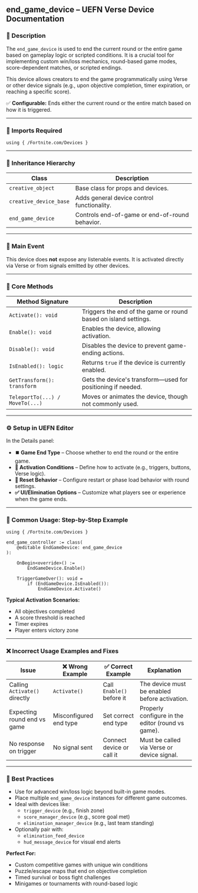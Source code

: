 ## end_game_device – UEFN Verse Device Documentation

### 🔹 Description
The `end_game_device` is used to end the current round or the entire game based on gameplay logic or scripted conditions. It is a crucial tool for implementing custom win/loss mechanics, round-based game modes, score-dependent matches, or scripted endings.

This device allows creators to end the game programmatically using Verse or other device signals (e.g., upon objective completion, timer expiration, or reaching a specific score).

✅ **Configurable:** Ends either the current round or the entire match based on how it is triggered.

---

### 🧱 Imports Required
```verse
using { /Fortnite.com/Devices }
```

---

### 🔗 Inheritance Hierarchy
| Class                    | Description                                      |
|-------------------------|--------------------------------------------------|
| `creative_object`       | Base class for props and devices.               |
| `creative_device_base`  | Adds general device control functionality.      |
| `end_game_device`       | Controls end-of-game or end-of-round behavior.  |

---

### 🔁 Main Event
This device does **not** expose any listenable events. It is activated directly via Verse or from signals emitted by other devices.

---

### 🧰 Core Methods
| Method Signature                | Description                                                            |
|--------------------------------|------------------------------------------------------------------------|
| `Activate(): void`             | Triggers the end of the game or round based on island settings.       |
| `Enable(): void`               | Enables the device, allowing activation.                              |
| `Disable(): void`              | Disables the device to prevent game-ending actions.                   |
| `IsEnabled(): logic`           | Returns `true` if the device is currently enabled.                    |
| `GetTransform(): transform`    | Gets the device's transform—used for positioning if needed.           |
| `TeleportTo(...) / MoveTo(...)`| Moves or animates the device, though not commonly used.               |

---

### ⚙️ Setup in UEFN Editor
In the Details panel:
- **⏹️ Game End Type** – Choose whether to end the round or the entire game.
- **🎯 Activation Conditions** – Define how to activate (e.g., triggers, buttons, Verse logic).
- **🔄 Reset Behavior** – Configure restart or phase load behavior with round settings.
- **✅ UI/Elimination Options** – Customize what players see or experience when the game ends.

---

### 🚦 Common Usage: Step-by-Step Example
```verse
using { /Fortnite.com/Devices }

end_game_controller := class(
    @editable EndGameDevice: end_game_device
):

    OnBegin<override>() :=
        EndGameDevice.Enable()

    TriggerGameOver(): void =
        if (EndGameDevice.IsEnabled()):
            EndGameDevice.Activate()
```

**Typical Activation Scenarios:**
- All objectives completed
- A score threshold is reached
- Timer expires
- Player enters victory zone

---

### ❌ Incorrect Usage Examples and Fixes
| Issue                           | ❌ Wrong Example      | ✅ Correct Example         | Explanation                                             |
|--------------------------------|------------------------|----------------------------|---------------------------------------------------------|
| Calling `Activate()` directly  | `Activate()`           | Call `Enable()` before it  | The device must be enabled before activation.           |
| Expecting round end vs game    | Misconfigured end type | Set correct end type       | Properly configure in the editor (round vs game).       |
| No response on trigger         | No signal sent         | Connect device or call it  | Must be called via Verse or device signal.              |

---

### 🧠 Best Practices
- Use for advanced win/loss logic beyond built-in game modes.
- Place multiple `end_game_device` instances for different game outcomes.
- Ideal with devices like:
  - `trigger_device` (e.g., finish zone)
  - `score_manager_device` (e.g., score goal met)
  - `elimination_manager_device` (e.g., last team standing)
- Optionally pair with:
  - `elimination_feed_device`
  - `hud_message_device` for visual end alerts

**Perfect For:**
- Custom competitive games with unique win conditions
- Puzzle/escape maps that end on objective completion
- Timed survival or boss fight challenges
- Minigames or tournaments with round-based logic

